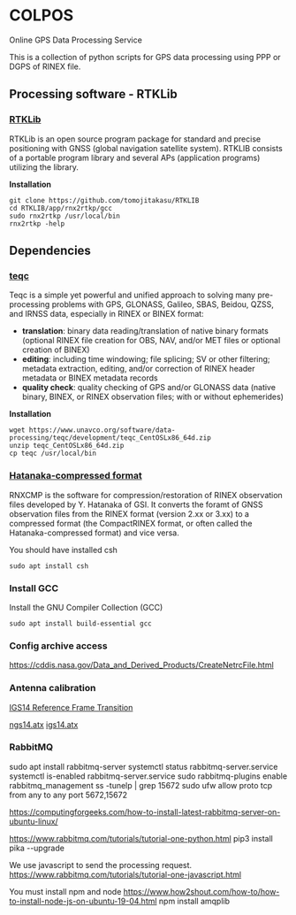 # COLPOS
Online GPS Data Processing Service

This is a collection of python scripts for GPS data processing using PPP or DGPS of RINEX file.

## Processing software - RTKLib

### [RTKLib](http://www.rtklib.com/) 
RTKLib is an open source program package for standard and precise positioning with GNSS (global navigation satellite system). RTKLIB consists of a portable program library and several APs (application programs) utilizing the library.

**Installation**
```
git clone https://github.com/tomojitakasu/RTKLIB
cd RTKLIB/app/rnx2rtkp/gcc
sudo rnx2rtkp /usr/local/bin
rnx2rtkp -help
```

## Dependencies
### [teqc](https://www.unavco.org/software/data-processing/teqc/teqc.html)
Teqc is a simple yet powerful and unified approach to solving many pre-processing problems with GPS, GLONASS, Galileo, SBAS, Beidou, QZSS, and IRNSS data, especially in RINEX or BINEX format:

* **translation**: binary data reading/translation of native binary formats (optional RINEX file creation for OBS, NAV, and/or MET files or optional creation of BINEX)
* **editing**: including time windowing; file splicing; SV or other filtering; metadata extraction, editing, and/or correction of RINEX header metadata or BINEX metadata records
* **quality check**: quality checking of GPS and/or GLONASS data (native binary, BINEX, or RINEX observation files; with or without ephemerides)

**Installation**

```
wget https://www.unavco.org/software/data-processing/teqc/development/teqc_CentOSLx86_64d.zip
unzip teqc_CentOSLx86_64d.zip
cp teqc /usr/local/bin
```

### [Hatanaka-compressed format](https://terras.gsi.go.jp/ja/crx2rnx.html)
RNXCMP is the software for compression/restoration of RINEX observation files developed by Y. Hatanaka of GSI. It converts the foramt of GNSS observation files from the RINEX format (version 2.xx or 3.xx) to a compressed format (the CompactRINEX format, or often called the Hatanaka-compressed format) and vice versa.


You should have installed csh
```
sudo apt install csh
```

### Install GCC
Install the GNU Compiler Collection (GCC)
```
sudo apt install build-essential gcc
```

### Config archive access
https://cddis.nasa.gov/Data_and_Derived_Products/CreateNetrcFile.html

### Antenna calibration
[IGS14 Reference Frame Transition](http://www.igs.org/article/igs14-reference-frame-transition)

[ngs14.atx](https://www.ngs.noaa.gov/ANTCAL/LoadFile?file=ngs14.atx)
[igs14.atx](ftp://www.igs.org/pub/station/general/igs14.atx)


### RabbitMQ
sudo apt install rabbitmq-server
systemctl status  rabbitmq-server.service
systemctl is-enabled rabbitmq-server.service
sudo rabbitmq-plugins enable rabbitmq_management
ss -tunelp | grep 15672 
sudo ufw allow proto tcp from any to any port 5672,15672

https://computingforgeeks.com/how-to-install-latest-rabbitmq-server-on-ubuntu-linux/

https://www.rabbitmq.com/tutorials/tutorial-one-python.html
pip3 install pika --upgrade

We use javascript to send the processing request.
https://www.rabbitmq.com/tutorials/tutorial-one-javascript.html

You must install npm and node
https://www.how2shout.com/how-to/how-to-install-node-js-on-ubuntu-19-04.html
npm install amqplib
